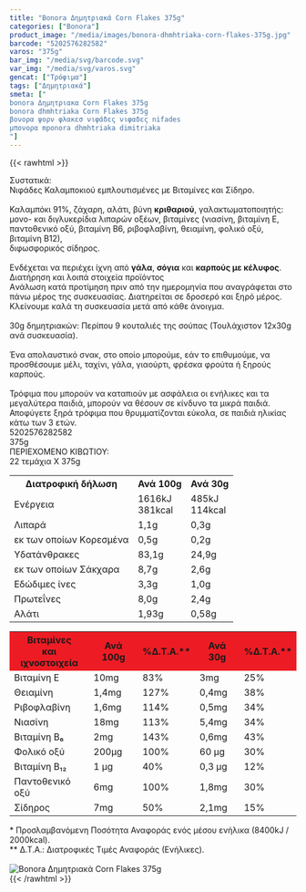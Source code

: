 ```yaml
---
title: "Bonora Δημητριακά Corn Flakes 375g"
categories: ["Bonora"]
product_image: "/media/images/bonora-dhmhtriaka-corn-flakes-375g.jpg"
barcode: "5202576282582"
varos: "375g"
bar_img: "/media/svg/barcode.svg"
var_img: "/media/svg/varos.svg"
gencat: ["Τρόφιμα"]
tags: ["Δημητριακά"]
smeta: ["
bonora Δημητριακα Corn Flakes 375g
bonora dhmhtriaka Corn Flakes 375g
βονορα ψορν φλακεσ νιφάδες νιφαδες nifades
μπονορα mponora dhmhtriaka dimitriaka
"]
---
```

{{< rawhtml >}}

<div class="sload61"><div class="product"><div id="sistatika">Συστατικά:</div><div class="alltext">Νιφάδες Καλαμποκιού εμπλουτισμένες με Βιταμίνες και Σίδηρο.<br><br>Καλαμπόκι 91%, ζάχαρη, αλάτι, βύνη <b>κριθαριού</b>, γαλακτωματοποιητής: μονο- και διγλυκερίδια λιπαρών οξέων, βιταμίνες (νιασίνη, βιταμίνη Ε, παντοθενικό οξύ, βιταμίνη Β6, ριβοφλαβίνη, θειαμίνη, φολικό οξύ, βιταμίνη Β12),<br>διφωσφορικός σίδηρος.<br><br>Ενδέχεται να περιέχει ίχνη από <b>γάλα</b>, <b>σόγια</b> και <b>καρπούς με κέλυφος</b>.</div><div id="loipa">Διατήρηση και λοιπά στοιχεία προϊόντος</div><div class="alltext">Aνάλωση κατά προτίμηση πριν από την ημερομηνία που αναγράφεται στο πάνω μέρος της συσκευασίας. Διατηρείται σε δροσερό και ξηρό μέρος. Κλείνουμε καλά τη συσκευασία μετά από κάθε άνοιγμα.<br><br>30g δημητριακών: Περίπου 9 κουταλιές της σούπας (Τουλάχιστον 12x30g ανά συσκευασία).<br><br>Ένα απολαυστικό σνακ, στο οποίο μπορούμε, εάν το επιθυμούμε, να προσθέσουμε μέλι, ταχίνι, γάλα, γιαούρτι, φρέσκα φρούτα ή ξηρούς καρπούς.<br><br>Τρόφιμα που μπορούν να καταπιούν με ασφάλεια οι ενήλικες και τα μεγαλύτερα παιδιά, μπορούν να θέσουν σε κίνδυνο τα μικρά παιδιά. Αποφύγετε ξηρά τρόφιμα που θρυμματίζονται εύκολα, σε παιδιά ηλικίας κάτω των 3 ετών.</div><div id="barcode"><div id="barimage1"></div><span id="bartext">5202576282582</span></div><div id="varos"><div id="varosimage1"></div><span id="varostext">375g</span></div><div id="kivotio">ΠΕΡΙΕΧΟΜΕΝΟ ΚΙΒΩΤΙΟΥ:<br>22 τεμάχια Χ 375g</div><div class="tabout"><table id="diatable"><tbody><tr><th>Διατροφική δήλωση</th><th>Ανά 100g</th><th>Ανά 30g</th></tr><tr><td class="texr2">Ενέργεια</td><td class="texr">1616kJ<br>381kcal</td><td class="texr">485kJ<br>114kcal</td></tr><tr><td class="texr2">Λιπαρά</td><td class="texr">1,1g</td><td class="texr">0,3g</td></tr><tr><td class="gray">εκ των οποίων Kορεσµένα</td><td class="gray2">0,5g</td><td class="gray2">0,2g</td></tr><tr><td class="texr2">Yδατάνθρακες</td><td class="texr">83,1g</td><td class="texr">24,9g</td></tr><tr><td class="gray">εκ των οποίων Σάκχαρα</td><td class="gray2">8,7g</td><td class="gray2">2,6g</td></tr><tr><td class="texr2">Εδώδιµες ίνες</td><td class="texr">3,3g</td><td class="texr">1,0g</td></tr><tr><td class="texr2">Πρωτεΐνες</td><td class="texr">8,0g</td><td class="texr">2,4g</td></tr><tr><td class="texr2">Αλάτι</td><td class="texr">1,93g</td><td class="texr">0,58g</td></tr></tbody></table></div><div class="keno"></div><div class="tabout"><table id="diatable"><tbody><tr><th style="background:#ed1c24">Βιταμίνες<br>και ιχνοστοιχεία</th><th style="background:#ed1c24">Ανά 100g</th><th style="background:#ed1c24">%Δ.Τ.Α.**</th><th style="background:#ed1c24">Ανά 30g</th><th style="background:#ed1c24">%Δ.Τ.Α.**</th></tr><tr><td class="texr2">Βιταμίνη Ε</td><td class="texr">10mg</td><td class="texr">83%</td><td class="texr">3mg</td><td class="texr">25%</td></tr><tr><td class="texr2">Θειαμίνη</td><td class="texr">1,4mg</td><td class="texr">127%</td><td class="texr">0,4mg</td><td class="texr">38%</td></tr><tr><td class="texr2">Ριβοφλαβίνη</td><td class="texr">1,6mg</td><td class="texr">114%</td><td class="texr">0,5mg</td><td class="texr">34%</td></tr><tr><td class="texr2">Νιασίνη</td><td class="texr">18mg</td><td class="texr">113%</td><td class="texr">5,4mg</td><td class="texr">34%</td></tr><tr><td class="texr2">Βιταμίνη Β₆</td><td class="texr">2mg</td><td class="texr">143%</td><td class="texr">0,6mg</td><td class="texr">43%</td></tr><tr><td class="texr2">Φολικό οξύ</td><td class="texr">200μg</td><td class="texr">100%</td><td class="texr">60 μg</td><td class="texr">30%</td></tr><tr><td class="texr2">Βιταμίνη Β₁₂</td><td class="texr">1 μg</td><td class="texr">40%</td><td class="texr">0,3 μg</td><td class="texr">12%</td></tr><tr><td class="texr2">Παντοθενικό οξύ</td><td class="texr">6mg</td><td class="texr">100%</td><td class="texr">1,8mg</td><td class="texr">30%</td></tr><tr><td class="texr2">Σίδηρος</td><td class="texr">7mg</td><td class="texr">50%</td><td class="texr">2,1mg</td><td class="texr">15%</td></tr></tbody></table></div><div class="alltext">* Προσλαμβανόμενη Ποσότητα Αναφοράς ενός μέσου ενήλικα (8400kJ / 2000kcal).<br>** Δ.Τ.Α.: Διατροφικές Τιμές Αναφοράς (Ενήλικες).</div><br><div class="pimg"><img alt="Bonora Δημητριακά Corn Flakes 375g" title="Bonora Δημητριακά Corn Flakes 375g" src="/media/images/bonora-dhmhtriaka-corn-flakes-375g.jpg"></div></div></div>
{{< /rawhtml >}}


